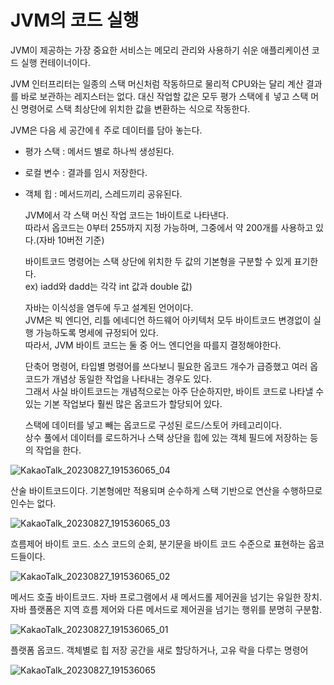 <h1>JVM의 코드 실행</h1>

JVM이 제공하는 가장 중요한 서비스는 메모리 관리와 사용하기 쉬운 애플리케이션 코드 실행 컨테이너이다.</br>

JVM 인터프리터는 일종의 스택 머신처럼 작동하므로 물리적 CPU와는 달리 계산 결과를 바로 보관하는 레지스터는 없다. 대신 작업할 값은 모두 평가 스택에ㅔ 넣고 스택 머신 명령어로 스택 최상단에
위치한 값을 변환하는 식으로 작동한다.</br>

JVM은 다음 세 공간에ㅔ 주로 데이터를 담아 놓는다.</br>
- 평가 스택 : 메서드 별로 하나씩 생성된다.
- 로컬 변수 : 결과를 임시 저장한다.
- 객체 힙 : 메서드끼리, 스레드끼리 공유된다.

  JVM에서 각 스택 머신 작업 코드는 1바이트로 나타낸다.</br>
  따라서 옵코드는 0부터 255까지 지정 가능하며, 그중에서 약 200개를 사용하고 있다.(자바 10버전 기준)</br>

  바이트코드 명령어는 스택 상단에 위치한 두 값의 기본형을 구분할 수 있게 표기한다.</br>
  ex) iadd와 dadd는 각각 int 값과 double 값)</br>

  자바는 이식성을 염두에 두고 설계된 언어이다.</br>
  JVM은 빅 엔디언, 리틀 에네디언 하드웨어 아키텍처 모두 바이트코드 변경없이 실행 가능하도록 명세에 규정되어 있다.</br>
  따라서, JVM 바이트 코드는 둘 중 어느 엔디언을 따를지 결정해야한다.</br>


  단축어 명령어, 타입별 명령어를 쓰다보니 필요한 옵코드 개수가 급증했고 여러 옵코드가 개념상 동일한 작업을 나타내는 경우도 있다.</br>
  그래서 사실 바이트코드는 개념적으로는 아주 단순하지만, 바이트 코드로 나타낼 수 있는 기본 작업보다 훨씬 많은 옵코드가 할당되어 있다.</br>


  스택에 데이터를 넣고 빼는 옵코드로 구성된 로드/스토어 카테고리이다.</br>
  상수 풀에서 데이터를 로드하거나 스택 상단을 힙에 있는 객체 필드에 저장하는 등의 작업을 한다.</br>

![KakaoTalk_20230827_191536065_04](https://github.com/JSON-loading-and-unloading/Optimizing-Java/assets/106163272/2a3ffa70-532e-45c6-8738-a0f54578e305)</br>


산술 바이트코드이다. 기본형에만 적용되며 순수하게 스택 기반으로 연산을 수행하므로 인수는 없다.</br>


![KakaoTalk_20230827_191536065_03](https://github.com/JSON-loading-and-unloading/Optimizing-Java/assets/106163272/204d2d44-2d8b-4421-8dd2-3442967c5bf1)</br>


흐름제어 바이트 코드. 소스 코드의 순회, 분기문을 바이트 코드 수준으로 표현하는 옵코드들이다.</br>


![KakaoTalk_20230827_191536065_02](https://github.com/JSON-loading-and-unloading/Optimizing-Java/assets/106163272/cdb9aa5b-fcbe-46ec-9777-a8a50bc78d46)</br>


메서드 호출 바이트코드. 자바 프로그램에서 새 메서드롤 제어권을 넘기는 유일한 장치. 자바 플랫폼은 지역 흐름 제어와 다른 메서드로 제어권을 넘기는 행위를 분명히 구분함.</br>


![KakaoTalk_20230827_191536065_01](https://github.com/JSON-loading-and-unloading/Optimizing-Java/assets/106163272/30d9d4da-0108-4472-adb9-397337cdf4fc)</br>


플랫폼 옵코드. 객체별로 힙 저장 공간을 새로 할당하거나, 고유 락을 다루는 명령어</br>

![KakaoTalk_20230827_191536065](https://github.com/JSON-loading-and-unloading/Optimizing-Java/assets/106163272/d39c347e-19bb-4fee-a092-f8ec4845a6d1)</br>
